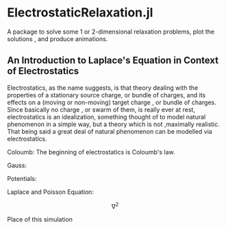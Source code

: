 # ElectrostaticRelaxation.jl
A package to solve some 1 or 2-dimensional relaxation problems, plot the solutions , and produce animations. 

  ## An Introduction to Laplace's Equation in Context of Electrostatics

  Electrostatics, as the name suggests, is that theory dealing with the properties of a stationary source charge, or bundle of charges, and its effects on a (moving or non-moving) target charge , or bundle of charges. Since basically no charge , or swarm of them, is really ever at rest, electrostatics is an idealization, something thought of to model natural phenomenon in a simple way, but a theory which is not ,maximally realistic. That being said a great deal of natural phenomenon can be modelled via electrostatics. 

  Coloumb: The beginning of electrostatics is Coloumb's law. 

  Gauss: 

  Potentials:

  Laplace and Poisson Equation: 

  $$\nabla^{2}$$

  Place of this simulation 


